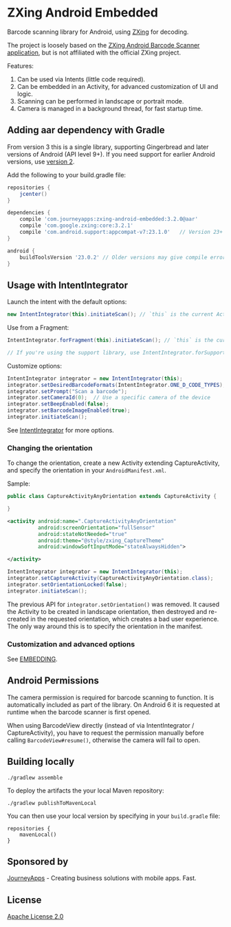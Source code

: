 # ZXing Android Embedded

Barcode scanning library for Android, using [ZXing][2] for decoding.

The project is loosely based on the [ZXing Android Barcode Scanner application][2], but is not affiliated with the official ZXing project.

Features:

1. Can be used via Intents (little code required).
2. Can be embedded in an Activity, for advanced customization of UI and logic.
3. Scanning can be performed in landscape or portrait mode.
4. Camera is managed in a background thread, for fast startup time.

## Adding aar dependency with Gradle

From version 3 this is a single library, supporting Gingerbread and later versions of Android
(API level 9+). If you need support for earlier Android versions, use [version 2][4].

Add the following to your build.gradle file:

```groovy
repositories {
    jcenter()
}

dependencies {
    compile 'com.journeyapps:zxing-android-embedded:3.2.0@aar'
    compile 'com.google.zxing:core:3.2.1'
    compile 'com.android.support:appcompat-v7:23.1.0'   // Version 23+ is required
}

android {
    buildToolsVersion '23.0.2' // Older versions may give compile errors
}

```

## Usage with IntentIntegrator

Launch the intent with the default options:
```java
new IntentIntegrator(this).initiateScan(); // `this` is the current Activity
```

Use from a Fragment:
```java
IntentIntegrator.forFragment(this).initiateScan(); // `this` is the current Fragment

// If you're using the support library, use IntentIntegrator.forSupportFragment(this) instead.
```

Customize options:
```java
IntentIntegrator integrator = new IntentIntegrator(this);
integrator.setDesiredBarcodeFormats(IntentIntegrator.ONE_D_CODE_TYPES);
integrator.setPrompt("Scan a barcode");
integrator.setCameraId(0);  // Use a specific camera of the device
integrator.setBeepEnabled(false);
integrator.setBarcodeImageEnabled(true);
integrator.initiateScan();
```

See [IntentIntegrator][5] for more options.

### Changing the orientation

To change the orientation, create a new Activity extending CaptureActivity, and specify the
orientation in your `AndroidManifest.xml`.

Sample:

```java
public class CaptureActivityAnyOrientation extends CaptureActivity {

}
```

```xml
<activity android:name=".CaptureActivityAnyOrientation"
          android:screenOrientation="fullSensor"
          android:stateNotNeeded="true"
          android:theme="@style/zxing_CaptureTheme"
          android:windowSoftInputMode="stateAlwaysHidden">

</activity>
```

```java
IntentIntegrator integrator = new IntentIntegrator(this);
integrator.setCaptureActivity(CaptureActivityAnyOrientation.class);
integrator.setOrientationLocked(false);
integrator.initiateScan();
```

The previous API for `integrator.setOrientation()` was removed. It caused the Activity to be created
in landscape orientation, then destroyed and re-created in the requested orientation, which creates
a bad user experience. The only way around this is to specify the orientation in the manifest.

### Customization and advanced options

See [EMBEDDING](EMBEDDING.md).


## Android Permissions

The camera permission is required for barcode scanning to function. It is automatically included as
part of the library. On Android 6 it is requested at runtime when the barcode scanner is first opened.

When using BarcodeView directly (instead of via IntentIntegrator / CaptureActivity), you have to
request the permission manually before calling `BarcodeView#resume()`, otherwise the camera will
fail to open.

## Building locally

    ./gradlew assemble

To deploy the artifacts the your local Maven repository:

    ./gradlew publishToMavenLocal

You can then use your local version by specifying in your `build.gradle` file:

    repositories {
        mavenLocal()
    }

## Sponsored by

[JourneyApps][1] - Creating business solutions with mobile apps. Fast.


## License

[Apache License 2.0][7]


[1]: http://journeyapps.com
[2]: https://github.com/zxing/zxing/
[3]: https://github.com/zxing/zxing/wiki/Scanning-Via-Intent
[4]: https://github.com/journeyapps/zxing-android-embedded/blob/2.x/README.md
[5]: zxing-android-embedded/src/com/google/zxing/integration/android/IntentIntegrator.java
[7]: http://www.apache.org/licenses/LICENSE-2.0
